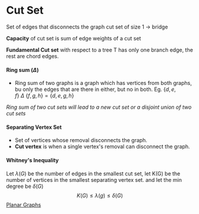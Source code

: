 # Cut Set

Set of edges that disconnects the graph
cut set of size 1 ->  bridge

**Capacity** of cut set is sum of edge weights of a cut set

**Fundamental Cut set** with respect to a tree T has only one branch edge, the rest are chord edges. 

#### Ring sum ($\Delta$) 
- Ring sum of two graphs is a graph which has vertices from both graphs, bu only the edges that are there in either, but no in both.
Eg. $\{d,e,f\}\ \Delta\ \{f,g,h\} = \{d,e,g,h\}$

*Ring sum of two cut sets will lead to a new cut set or a disjoint union of two cut sets*

#### Separating Vertex Set
- Set of vertices whose removal disconnects the graph.
- **Cut vertex** is when a single vertex's removal can disconnect the graph.


#### Whitney's Inequality
Let $\lambda(G)$ be the number of edges in the smallest cut set,
let K(G) be the number of vertices in the smallest separating vertex set.
and let the min degree be $\delta(G)$ 
$$K(G) \leq \lambda(g) \leq \delta(G)$$
[Planar Graphs](planar-graphs.md)